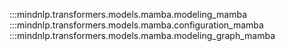 :::mindnlp.transformers.models.mamba.modeling_mamba
:::mindnlp.transformers.models.mamba.configuration_mamba
:::mindnlp.transformers.models.mamba.modeling_graph_mamba
